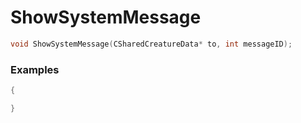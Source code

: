 # ShowSystemMessage

```cpp - C++
void ShowSystemMessage(CSharedCreatureData* to, int messageID);
```

### Examples
```cpp - C++
{

}
```
